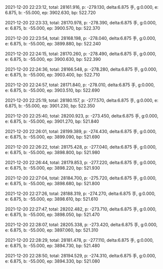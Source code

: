 2021-12-20 22:23:12, total: 28161.916, p: -279.130, delta:6.875 手, g:0.000, e: 6.875, b: -55.000, ep: 3902.630, bp: 522.720

2021-12-20 22:23:33, total: 28170.978, p: -278.390, delta:6.875 手, g:0.000, e: 6.875, b: -55.000, ep: 3900.570, bp: 522.370

2021-12-20 22:23:54, total: 28168.198, p: -278.040, delta:6.875 手, g:0.000, e: 6.875, b: -55.000, ep: 3899.880, bp: 522.240

2021-12-20 22:24:15, total: 28170.260, p: -278.490, delta:6.875 手, g:0.000, e: 6.875, b: -55.000, ep: 3900.630, bp: 522.390

2021-12-20 22:24:36, total: 28166.548, p: -278.280, delta:6.875 手, g:0.000, e: 6.875, b: -55.000, ep: 3903.400, bp: 522.710

2021-12-20 22:24:57, total: 28171.840, p: -278.010, delta:6.875 手, g:0.000, e: 6.875, b: -55.000, ep: 3903.510, bp: 522.690

2021-12-20 22:25:19, total: 28180.157, p: -277.570, delta:6.875 手, g:0.000, e: 6.875, b: -55.000, ep: 3901.230, bp: 522.350

2021-12-20 22:25:40, total: 28200.923, p: -273.450, delta:6.875 手, g:0.000, e: 6.875, b: -55.000, ep: 3901.270, bp: 521.840

2021-12-20 22:26:01, total: 28199.389, p: -274.430, delta:6.875 手, g:0.000, e: 6.875, b: -55.000, ep: 3899.090, bp: 521.690

2021-12-20 22:26:22, total: 28175.428, p: -277.040, delta:6.875 手, g:0.000, e: 6.875, b: -55.000, ep: 3898.800, bp: 521.980

2021-12-20 22:26:44, total: 28179.853, p: -277.220, delta:6.875 手, g:0.000, e: 6.875, b: -55.000, ep: 3898.220, bp: 521.930

2021-12-20 22:27:04, total: 28184.700, p: -275.720, delta:6.875 手, g:0.000, e: 6.875, b: -55.000, ep: 3898.680, bp: 521.800

2021-12-20 22:27:26, total: 28188.319, p: -274.270, delta:6.875 手, g:0.000, e: 6.875, b: -55.000, ep: 3898.610, bp: 521.610

2021-12-20 22:27:47, total: 28202.482, p: -273.710, delta:6.875 手, g:0.000, e: 6.875, b: -55.000, ep: 3898.050, bp: 521.470

2021-12-20 22:28:07, total: 28205.338, p: -273.420, delta:6.875 手, g:0.000, e: 6.875, b: -55.000, ep: 3897.060, bp: 521.310

2021-12-20 22:28:29, total: 28181.478, p: -277.110, delta:6.875 手, g:0.000, e: 6.875, b: -55.000, ep: 3894.730, bp: 521.480

2021-12-20 22:28:50, total: 28194.529, p: -274.310, delta:6.875 手, g:0.000, e: 6.875, b: -55.000, ep: 3894.330, bp: 521.080